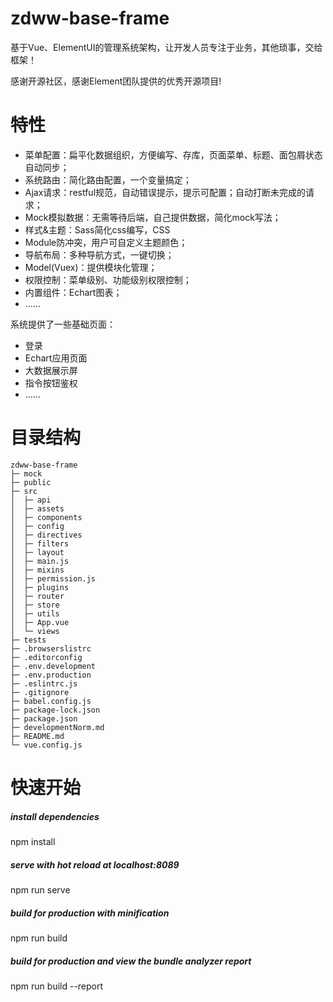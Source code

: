 # zdww-base-frame
基于Vue、ElementUI的管理系统架构，让开发人员专注于业务，其他琐事，交给框架！

感谢开源社区，感谢Element团队提供的优秀开源项目!

# 特性
- 菜单配置：扁平化数据组织，方便编写、存库，页面菜单、标题、面包屑状态自动同步；
- 系统路由：简化路由配置，一个变量搞定；
- Ajax请求：restful规范，自动错误提示，提示可配置；自动打断未完成的请求；
- Mock模拟数据：无需等待后端，自己提供数据，简化mock写法；
- 样式&主题：Sass简化css编写，CSS
- Module防冲突，用户可自定义主题颜色；
- 导航布局：多种导航方式，一键切换；
- Model(Vuex)：提供模块化管理；
- 权限控制：菜单级别、功能级别权限控制；
- 内置组件：Echart图表；
- ......

系统提供了一些基础页面：
- 登录
- Echart应用页面
- 大数据展示屏
- 指令按钮鉴权
- ......

# 目录结构

```
zdww-base-frame
├─ mock
├─ public
├─ src
│  ├─ api
│  ├─ assets
│  ├─ components
│  ├─ config
│  ├─ directives
│  ├─ filters
│  ├─ layout
│  ├─ main.js
│  ├─ mixins
│  ├─ permission.js
│  ├─ plugins
│  ├─ router
│  ├─ store
│  ├─ utils
│  ├─ App.vue
│  └─ views
├─ tests
├─ .browserslistrc
├─ .editorconfig
├─ .env.development
├─ .env.production
├─ .eslintrc.js
├─ .gitignore
├─ babel.config.js
├─ package-lock.json
├─ package.json
├─ developmentNorm.md
├─ README.md
└─ vue.config.js

```

# 快速开始
##### install dependencies
npm install

#####  serve with hot reload at localhost:8089
npm run serve

#####  build for production with minification
npm run build

#####  build for production and view the bundle analyzer report
npm run build --report
